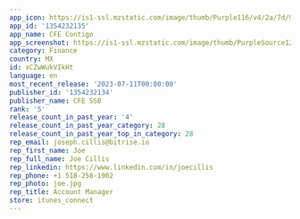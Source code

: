 ```yaml
---
app_icon: https://is1-ssl.mzstatic.com/image/thumb/Purple116/v4/2a/7d/98/2a7d9847-ad67-8adb-7ff1-0c4e5f0ff692/AppIcon-0-1x_U007emarketing-0-7-0-85-220.png/1024x1024bb.png
app_id: '1354232135'
app_name: CFE Contigo
app_screenshot: https://is1-ssl.mzstatic.com/image/thumb/PurpleSource122/v4/bf/bf/92/bfbf9238-f435-5f34-69b4-55be7b4f4a34/81b6d31e-0876-414d-830f-3330a02b0cb6_1242x2688bb__U00281_U0029.png/1242x2688bb.png
category: Finance
country: MX
id: xCZwWukVIkHt
language: en
most_recent_release: '2023-07-11T00:00:00'
publisher_id: '1354232134'
publisher_name: CFE SSB
rank: '5'
release_count_in_past_year: '4'
release_count_in_past_year_category: 28
release_count_in_past_year_top_in_category: 28
rep_email: joseph.cillis@bitrise.io
rep_first_name: Joe
rep_full_name: Joe Cillis
rep_linkedin: https://www.linkedin.com/in/joecillis
rep_phone: +1 518-258-1902
rep_photo: joe.jpg
rep_title: Account Manager
store: itunes_connect
---
```

